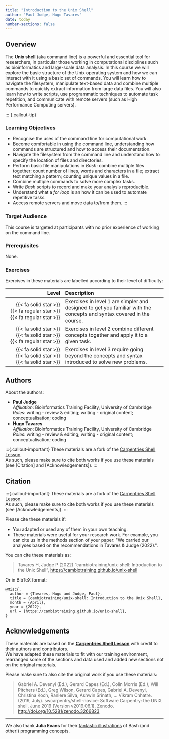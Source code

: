 ```yaml
---
title: "Introduction to the Unix Shell"
author: "Paul Judge, Hugo Tavares"
date: today
number-sections: false
---
```


## Overview 

The **Unix shell** (aka command line) is a powerful and essential tool for researchers, in particular those working in computational disciplines such as bioinformatics and large-scale data analysis. In this course we will explore the basic structure of the Unix operating system and how we can interact with it using a basic set of commands. You will learn how to navigate the filesystem, manipulate text-based data and combine multiple commands to quickly extract information from large data files. You will also learn how to write scripts, use programmatic techniques to automate task repetition, and communicate with remote servers (such as High Performance Computing servers).

::: {.callout-tip}
### Learning Objectives

- Recognise the uses of the command line for computational work.
- Become comfortable in using the command line, understanding how commands are structured and how to access their documentation.
- Navigate the filesystem from the command line and understand how to specify the location of files and directories.
- Perform basic file manipulations in _Bash_: combine multiple files together; count number of lines, words and characters in a file; extract text matching a pattern; counting unique values in a file.
- Combine multiple commands to solve more complex tasks. 
- Write _Bash_ scripts to record and make your analysis reproducible.
- Understand what a _for loop_ is an how it can be used to automate repetitive tasks.
- Access remote servers and move data to/from them.
:::


### Target Audience

This course is targeted at participants with no prior experience of working on the command line.  


### Prerequisites

None.


### Exercises

Exercises in these materials are labelled according to their level of difficulty:

| Level | Description |
| ----: | :---------- |
| {{< fa solid star >}} {{< fa regular star >}} {{< fa regular star >}} | Exercises in level 1 are simpler and designed to get you familiar with the concepts and syntax covered in the course. |
| {{< fa solid star >}} {{< fa solid star >}} {{< fa regular star >}} | Exercises in level 2 combine different concepts together and apply it to a given task. |
| {{< fa solid star >}} {{< fa solid star >}} {{< fa solid star >}} | Exercises in level 3 require going beyond the concepts and syntax introduced to solve new problems. |


## Authors
<!-- 
The listing below shows an example of how you can give more details about yourself.
These examples include icons with links to GitHub and Orcid. 
-->

About the authors:

- **Paul Judge**  
  _Affiliation_: Bioinformatics Training Facility, University of Cambridge  
  _Roles_: writing - review & editing; writing - original content; conceptualisation; coding
- **Hugo Tavares**
  <a href="https://orcid.org/0000-0001-9373-2726" target="_blank"><i class="fa-brands fa-orcid" style="color:#a6ce39"></i></a> 
  <a href="https://github.com/tavareshugo" target="_blank"><i class="fa-brands fa-github" style="color:#4078c0"></i></a>  
  _Affiliation_: Bioinformatics Training Facility, University of Cambridge  
  _Roles_: writing - review & editing; writing - original content; conceptualisation; coding

:::{.callout-important}
These materials are a fork of the [Carpentries Shell Lesson](https://swcarpentry.github.io/shell-novice/).  
As such, please make sure to cite both works if you use these materials (see [Citation] and [Acknowledgements]).
:::

## Citation

:::{.callout-important}
These materials are a fork of the [Carpentries Shell Lesson](https://swcarpentry.github.io/shell-novice/).  
As such, please make sure to cite both works if you use these materials (see [Acknowledgements]).
:::

Please cite these materials if:

- You adapted or used any of them in your own teaching.
- These materials were useful for your research work. For example, you can cite us in the methods section of your paper: "We carried our analyses based on the recommendations in Tavares & Judge (2022).".

You can cite these materials as:

> Tavares H, Judge P (2022) “cambiotraining/unix-shell: Introduction to the Unix Shell”, https://cambiotraining.github.io/unix-shell

Or in BibTeX format:

```
@Misc{,
  author = {Tavares, Hugo and Judge, Paul},
  title = {cambiotraining/unix-shell: Introduction to the Unix Shell},
  month = {April},
  year = {2022},
  url = {https://cambiotraining.github.io/unix-shell},
}
```


## Acknowledgements

These materials are based on the [**Carpentries Shell Lesson**](https://swcarpentry.github.io/shell-novice/) with credit to their authors and contributors.  
We have adapted these materials to fit with our training environment, rearranged some of the sections and data used and added new sections not on the original materials. 

Please make sure to also cite the original work if you use these materials:

> Gabriel A. Devenyi (Ed.), Gerard Capes (Ed.), Colin Morris (Ed.), Will Pitchers (Ed.),
Greg Wilson, Gerard Capes, Gabriel A. Devenyi, Christina Koch, Raniere Silva, Ashwin Srinath, … Vikram Chhatre.
> (2019, July). swcarpentry/shell-novice: Software Carpentry: the UNIX shell, June 2019 (Version v2019.06.1).
> Zenodo. http://doi.org/10.5281/zenodo.3266823

----

We also thank **Julia Evans** for their [fantastic illustrations](https://wizardzines.com/) of Bash (and other!) programming concepts. 
